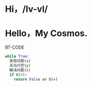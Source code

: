 # Hi，/__lv-vl__/
# Hello，My Cosmos.
BT-CODE
```python
while True:
  发现问题(x)
  天马行空(y)
  解决问题(z)
  if O(0):
    return False or O(∝)
```